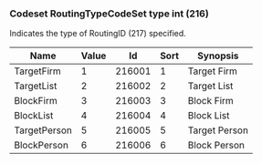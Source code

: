 ### Codeset RoutingTypeCodeSet type int (216)

Indicates the type of RoutingID (217) specified.

| Name         | Value | Id     | Sort | Synopsis      |
|--------------|-------|--------|------|---------------|
| TargetFirm   | 1     | 216001 | 1    | Target Firm   |
| TargetList   | 2     | 216002 | 2    | Target List   |
| BlockFirm    | 3     | 216003 | 3    | Block Firm    |
| BlockList    | 4     | 216004 | 4    | Block List    |
| TargetPerson | 5     | 216005 | 5    | Target Person |
| BlockPerson  | 6     | 216006 | 6    | Block Person  |

